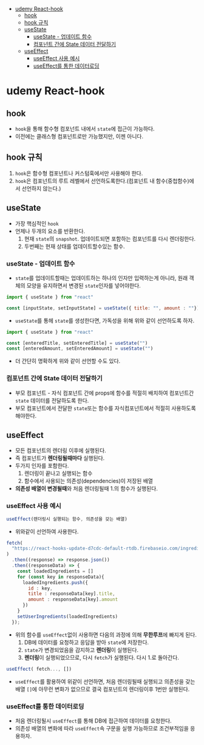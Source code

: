 - [udemy React-hook](#udemy-react-hook)
  - [hook](#hook)
  - [hook 규칙](#hook-규칙)
  - [useState](#usestate)
    - [useState - 업데이트 함수](#usestate---업데이트-함수)
    - [컴포넌트 간에 State 데이터 전달하기](#컴포넌트-간에-state-데이터-전달하기)
  - [useEffect](#useeffect)
    - [useEffect 사용 예시](#useeffect-사용-예시)
    - [useEffect를 통한 데이터로딩](#useeffect를-통한-데이터로딩)
# udemy React-hook
## hook
- `hook`을 통해 함수형 컴포넌트 내에서 `state`에 접근이 가능하다.
- 이전에는 클래스형 컴포넌트로만 가능했지만, 이젠 아니다.

## hook 규칙
1. `hook`은 함수형 컴포넌트나 커스텀훅에서만 사용해야 한다.
2. `hook`은 컴포넌트의 루트 레벨에서 선언하도록한다.(컴포넌트 내 함수(중첩함수)에서 선언하지 않는다.)
  
## useState
- 가장 핵심적인 `hook`
- 언제나 두개의 요소를 반환한다. 
  1. 현재 `state`의 `snapshot`. 업데이트되면 포함하는 컴포넌트를 다시 렌더링한다.
  2. 두번째는 현재 상태를 업데이트할수있는 함수.
### useState - 업데이트 함수
- `state`를 업데이트할때는 업데이트하는 하나의 인자만 입력하는게 아니라, 원래 객체의 모양을 유지하면서 변경된 `state`인자를 넣어야한다.

```javascript
import { useState } from "react"

const [inputState, setInputState] = useState({ title: "", amount : ""})
```
- `useState`를 통헤 `state`를 생성한다면, 가독성을 위해 위와 같이 선언하도록 하자.
```javascript
import { useState } from "react"

const [enteredTitle, setEnteredTitle] = useState("")
const [enteredAmount, setEnteredAmount] = useState("")
```
- 더 간단히 명확하게 위와 같이 선언할 수도 있다.

### 컴포넌트 간에 State 데이터 전달하기
- 부모 컴포넌트 - 자식 컴포넌트 간에 props에 함수를 적절히 배치하여 컴포넌트간 `state` 데이터를 전달하도록 한다.
- 부모 컴포넌트에서 전달한 `state`또는 함수를 자식컴포넌트에서 적절히 사용하도록 해야한다.

## useEffect
- 모든 컴포넌트의 렌더링 이후에 실행된다.
- 즉 컴포넌트가 **렌더링될때마다** 실행된다.
- 두가지 인자를 포함한다.
  1. 렌더링이 끝나고 실행되는 함수
  2. 함수에서 사용되는 의존성(dependencies)이 저장된 배열
- **의존성 배열이 변경될때**와 처음 렌더링될때 1.의 함수가 실행된다.

### useEffect 사용 예시
```javascript
useEffect(렌더링시 실행되는 함수, 의존성을 갖는 배열)
```
- 위와같이 선언하여 사용한다.


```javascript
fetch(
  "https://react-hooks-update-d7cdc-default-rtdb.firebaseio.com/ingredients.json"
)
  .then((response) => response.json())
  .then((responseData) => {
    const loadedIngredients = []
    for (const key in responseData){
      loadedIngredients.push({
        id : key,
        title : responseData[key].title,
        amount : responseData[key].amount
      })
    }
    setUserIngredients(loadedIngredients)
  });
```
- 위의 함수를 `useEffect`없이 사용하면 다음의 과정에 의해 **무한루프**에 빠지게 된다.
  1. DB에 데이터를 요청하고 응답을 받아 `state`에 저장한다.
  2. `state`가 변경되었음을 감지하고 **렌더링**이 실행된다.
  3. **렌더링**이 실행되었으므로, 다시 `fetch`가 실행된다. 다시 1.로 돌아간다.
   
```javascript
useEffect( fetch..., [])
```
- `useEffect`를 활용하여 위같이 선언하면, 처음 렌더링될때 실행되고 의존성을 갖는 배열 `[]`에 아무런 변화가 없으므로 결국 컴포넌트의 렌더링이후 1번만 실행된다.

### useEffect를 통한 데이터로딩
- 처음 렌더링될시 `useEffect`를 통해 DB에 접근하여 데이터를 요청한다.
- 의존성 배열의 변화에 따라 `useEffect`속 구문을 실행 가능하므로 조건부적임을 응용하자.